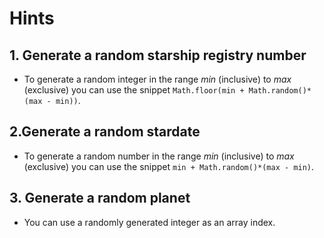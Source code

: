 # Hints

## 1. Generate a random starship registry number
  - To generate a random integer in the range _min_ (inclusive) to _max_ (exclusive) you can use the snippet `Math.floor(min + Math.random()*(max - min))`.
    
##  2.Generate a random stardate
 - To generate a random number in the range _min_ (inclusive) to _max_ (exclusive) you can use the snippet `min + Math.random()*(max - min)`.
## 3. Generate a random planet
- You can use a randomly generated integer as an array index.
